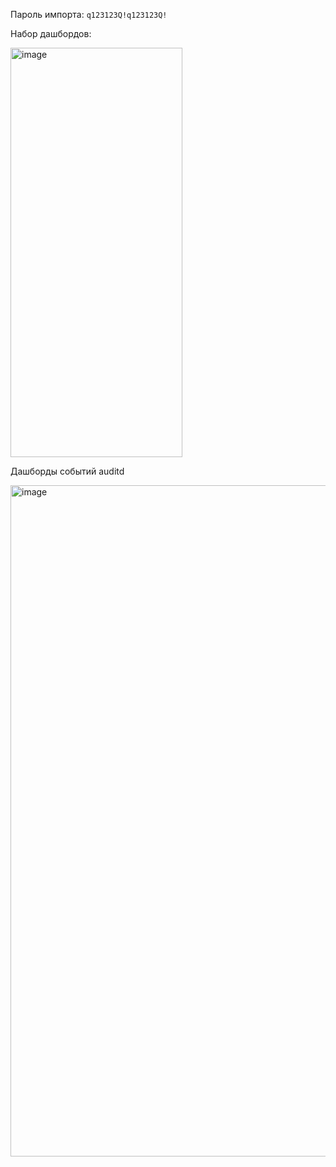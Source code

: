 Пароль импорта: `q123123Q!q123123Q!`

Набор дашбордов:

<img width="275" height="655" alt="image" src="https://github.com/user-attachments/assets/23e66800-5710-49ae-8e5b-1264e7917bc7" />

Дашборды событий auditd

<img width="1979" height="1074" alt="image" src="https://github.com/user-attachments/assets/1390226e-b823-489a-9f35-81f49ae4a744" />
